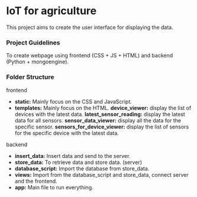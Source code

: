 # IoT for agriculture
This project aims to create the user interface for displaying the data.


### Project Guidelines
To create webpage using frontend (CSS + JS + HTML) and backend (Python + mongoengine).


### Folder Structure
frontend
- **static:** Mainly focus on the CSS and JavaScript.
- **templates:** Mainly focus on the HTML.
**device_viewer:** display the list of devices with the latest data.
**latest_sensor_reading:** display the latest data for all sensors.
**sensor_data_viewer:** display all the data for the specific sensor.
**sensors_for_device_viewer:** display the list of sensors for the specific device with the latest data.

backend
- **insert_data:** Insert data and send to the server.
- **store_data:** To retrieve data and store data. (server)
- **database_script:** Import the database from store_data.
- **views:** Import from the database_script and store_data, connect server and the frontend.
- **app:** Main file to run everything.

